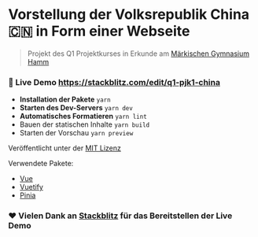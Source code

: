 # Vorstellung der Volksrepublik China 🇨🇳 in Form einer Webseite

> Projekt des Q1 Projektkurses in Erkunde am [Märkischen Gymnasium Hamm](https://www.maerkischesgymnasium.de/)

### **🚀 Live Demo** https://stackblitz.com/edit/q1-pjk1-china
 
 - **Installation der Pakete** `yarn`
 - **Starten des Dev-Servers** `yarn dev`
 - **Automatisches Formatieren** `yarn lint`
 - Bauen der statischen Inhalte `yarn build`
 - Starten der Vorschau `yarn preview`

 Veröffentlicht unter der [MIT  Lizenz](https://github.com/mgh-hamm/ProjektChina/blob/main/LICENSE)

 Verwendete Pakete:
 - [Vue](https://vuejs.org/) 
 - [Vuetify](https://vuetifyjs.com/)
 - [Pinia](https://pinia.vuejs.org/)
 
### ❤️ Vielen Dank an [Stackblitz](https://stackblitz.com/) für das Bereitstellen der Live Demo
